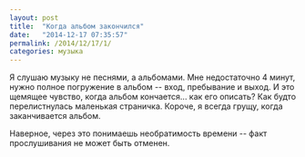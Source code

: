 ```yaml
---
layout: post
title:  "Когда альбом закончился"
date:   "2014-12-17 07:35:57"
permalink: /2014/12/17/1/
categories: музыка
---
```


Я слушаю музыку не песнями, а альбомами. Мне недостаточно 4 минут,
нужно полное погружение в альбом -- вход, пребывание и выход. И это
щемящее чувство, когда альбом кончается... как его описать? Как будто
перелистнулась маленькая страничка. Короче, я всегда грущу, когда
заканчивается альбом.

Наверное, через это понимаешь необратимость времени -- факт
прослушивания не может быть отменен.
